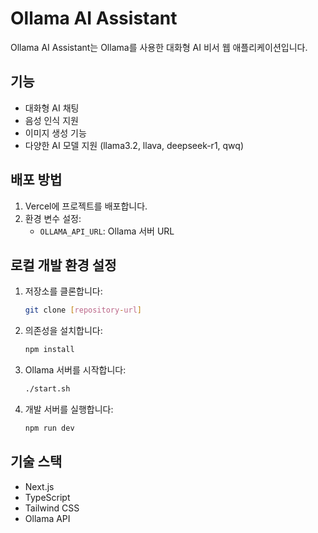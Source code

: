 # Ollama AI Assistant

Ollama AI Assistant는 Ollama를 사용한 대화형 AI 비서 웹 애플리케이션입니다.

## 기능

- 대화형 AI 채팅
- 음성 인식 지원
- 이미지 생성 기능
- 다양한 AI 모델 지원 (llama3.2, llava, deepseek-r1, qwq)

## 배포 방법

1. Vercel에 프로젝트를 배포합니다.
2. 환경 변수 설정:
   - `OLLAMA_API_URL`: Ollama 서버 URL

## 로컬 개발 환경 설정

1. 저장소를 클론합니다:

   ```bash
   git clone [repository-url]
   ```

2. 의존성을 설치합니다:

   ```bash
   npm install
   ```

3. Ollama 서버를 시작합니다:

   ```bash
   ./start.sh
   ```

4. 개발 서버를 실행합니다:
   ```bash
   npm run dev
   ```

## 기술 스택

- Next.js
- TypeScript
- Tailwind CSS
- Ollama API
